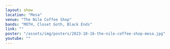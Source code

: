 ```yaml
---
layout: show
location: "Mesa"
venue: "The Nile Coffee Shop"
bands: "MOTH, Closet Goth, Black Ends"
link: ""
poster: "/assets/img/posters/2023-10-16-the-nile-coffee-shop-mesa.jpg"
youtube: ""
---
```



